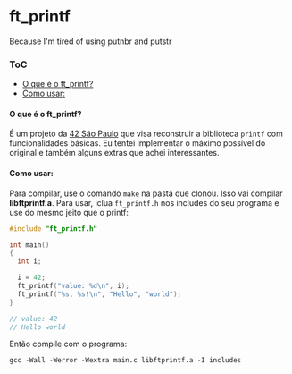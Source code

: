 # ft_printf
Because I'm tired of using putnbr and putstr

### ToC
- [O que é o ft_printf?](#o-que---o-ft_printf)
- [Como usar:](#como-usar)

<a name="o-que---o-ft_printf"></a>
#### O que é o ft_printf?
É um projeto da [42 São Paulo](https://www.42sp.org.br/) que visa reconstruir a biblioteca `printf` com funcionalidades básicas.
Eu tentei implementar o máximo possível do original e também alguns extras que achei interessantes.

<a name="como-usar"></a>
#### Como usar:
Para compilar, use o comando `make` na pasta que clonou. Isso vai compilar **libftprintf.a**. Para usar, iclua `ft_printf.h` nos includes do seu programa e use do mesmo jeito que o printf:

```c
#include "ft_printf.h"

int main()
{
  int i;

  i = 42;
  ft_printf("value: %d\n", i);
  ft_printf("%s, %s!\n", "Hello", "world");
}

// value: 42
// Hello world
```
Então compile com o programa:
```console
gcc -Wall -Werror -Wextra main.c libftprintf.a -I includes
```
